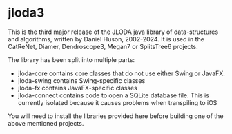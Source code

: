 # jloda3

This is the third major release of the JLODA java library of data-structures and algorithms, written by Daniel Huson,
2002-2024. It is used in the CatReNet, Diamer,  Dendroscope3, Megan7 or SplitsTree6 projects.

The library has been split into multiple parts:

- jloda-core contains core classes that do not use either Swing or JavaFX.
- jloda-swing contains Swing-specific classes
- jloda-fx contains JavaFX-specific classes
- jloda-connect contains code to open a SQLite database file. This is currently isolated because it causes problems when transpiling to iOS

You will need to install the libraries provided here before building one of the above mentioned projects.
